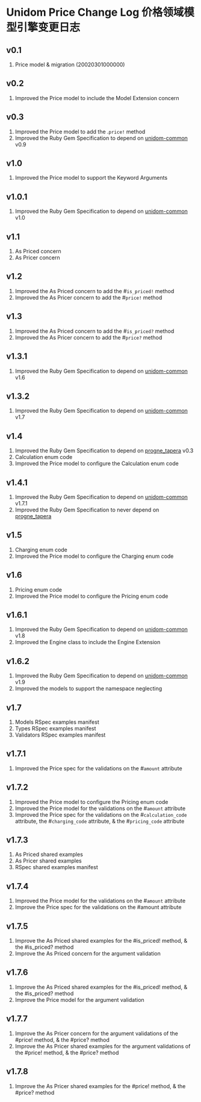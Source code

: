# Unidom Price Change Log 价格领域模型引擎变更日志

## v0.1
1. Price model & migration (20020301000000)

## v0.2
1. Improved the Price model to include the Model Extension concern

## v0.3
1. Improved the Price model to add the .``price!`` method
2. Improved the Ruby Gem Specification to depend on [unidom-common](https://github.com/topbitdu/unidom-common) v0.9

## v1.0
1. Improved the Price model to support the Keyword Arguments

## v1.0.1
1. Improved the Ruby Gem Specification to depend on [unidom-common](https://github.com/topbitdu/unidom-common) v1.0

## v1.1
1. As Priced concern
2. As Pricer concern

## v1.2
1. Improved the As Priced concern to add the #``is_priced!`` method
2. Improved the As Pricer concern to add the #``price!`` method

## v1.3
1. Improved the As Priced concern to add the #``is_priced?`` method
2. Improved the As Pricer concern to add the #``price?`` method

## v1.3.1
1. Improved the Ruby Gem Specification to depend on [unidom-common](https://github.com/topbitdu/unidom-common) v1.6

## v1.3.2
1. Improved the Ruby Gem Specification to depend on [unidom-common](https://github.com/topbitdu/unidom-common) v1.7

## v1.4
1. Improved the Ruby Gem Specification to depend on [progne_tapera](https://github.com/topbitdu/progne_tapera) v0.3
2. Calculation enum code
3. Improved the Price model to configure the Calculation enum code

## v1.4.1
1. Improved the Ruby Gem Specification to depend on [unidom-common](https://github.com/topbitdu/unidom-common) v1.7.1
2. Improved the Ruby Gem Specification to never depend on [progne_tapera](https://github.com/topbitdu/progne_tapera)

## v1.5
1. Charging enum code
2. Improved the Price model to configure the Charging enum code

## v1.6
1. Pricing enum code
2. Improved the Price model to configure the Pricing enum code

## v1.6.1
1. Improved the Ruby Gem Specification to depend on [unidom-common](https://github.com/topbitdu/unidom-common) v1.8
2. Improved the Engine class to include the Engine Extension

## v1.6.2
1. Improved the Ruby Gem Specification to depend on [unidom-common](https://github.com/topbitdu/unidom-common) v1.9
2. Improved the models to support the namespace neglecting

## v1.7
1. Models RSpec examples manifest
2. Types RSpec examples manifest
3. Validators RSpec examples manifest

## v1.7.1
1. Improved the Price spec for the validations on the #``amount`` attribute

## v1.7.2
1. Improved the Price model to configure the Pricing enum code
2. Improved the Price model for the validations on the #``amount`` attribute
3. Improved the Price spec for the validations on the #``calculation_code`` attribute, the #``charging_code`` attribute, & the #``pricing_code`` attribute

## v1.7.3
1. As Priced shared examples
2. As Pricer shared examples
3. RSpec shared examples manifest

## v1.7.4
1. Improved the Price model for the validations on the #``amount`` attribute
2. Improve the Price spec for the validations on the #amount attribute

## v1.7.5
1. Improve the As Priced shared examples for the #is_priced! method, & the #is_priced? method
2. Improve the As Priced concern for the argument validation

## v1.7.6
1. Improve the As Priced shared examples for the #is_priced! method, & the #is_priced? method
2. Improve the Price model for the argument validation

## v1.7.7
1. Improve the As Pricer concern for the argument validations of the #price! method, & the #price? method
2. Improve the As Pricer shared examples for the argument validations of the #price! method, & the #price? method

## v1.7.8
1. Improve the As Pricer shared examples for the #price! method, & the #price? method
